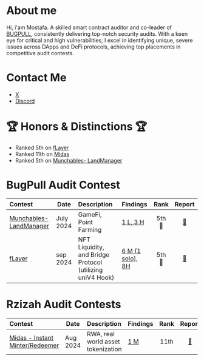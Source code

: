 # About me

Hi, i'am Mostafa.
A skilled smart contract auditor and co-leader of [BUGPULL](https://github.com/bugpull/audits), consistently delivering top-notch security audits. With a keen eye for critical and high vulnerabilities, I excel in identifying unique, severe issues across DApps and DeFi protocols, achieving top placements in competitive audit contests.

# Contact Me

- [X](https://twitter.com/rzizah_)
- [Discord](https://discordapp.com/users/685836679252148336)

# 🏆 Honors & Distinctions 🏆


- Ranked 5th on [fLayer](https://audits.sherlock.xyz/contests/468/leaderboard)
- Ranked 11th on [Midas](https://audits.sherlock.xyz/contests/495/leaderboard)
- Ranked 5th on [Munchables- LandManager](https://code4rena.com/audits/2024-07-munchables)


# BugPull Audit Contest

| Contest                                                                    | Date      | Description                                               | Findings                                                                                   |  Rank  |                         Report                         |
| :------------------------------------------------------------------------- | --------- | :-------------------------------------------------------- | :----------------------------------------------------------------------------------------- | :----: | :----------------------------------------------------: |
| [Munchables- LandManager](https://code4rena.com/audits/2024-07-munchables) | July 2024 | GameFi, Point Farming                                     | [1 L, 3 H](https://github.com/bugpull/audits/blob/main/Contests/2024-07-munchables.md)     | 5th 🏅 | [📄](https://code4rena.com/reports/2024-07-munchables) |
| [fLayer](https://audits.sherlock.xyz/contests/468?filter=results)          | sep 2024  | NFT Liquidity, and Bridge Protocol (utilizing uniV4 Hook) | [6 M (1 solo), 8H](https://github.com/bugpull/audits/blob/main/Contests/2024-08-flayer.md) | 5th 🏅 | [📄](https://audits.sherlock.xyz/contests/468/report)  |


# Rzizah Audit Contests

| Contest                                                                     | Date     | Description                        | Findings                                                                                    | Rank |                        Report                         |
| :-------------------------------------------------------------------------- | -------- | :--------------------------------- | :------------------------------------------------------------------------------------------ | :--: | :---------------------------------------------------: |
| [Midas - Instant Minter/Redeemer](https://audits.sherlock.xyz/contests/495) | Aug 2024 | RWA, real world asset tokenization | [1 M](https://github.com/rzizah/audits/blob/main/Contests/2024-08-midas-minter-redeemer.md) | 11th | [📄](https://audits.sherlock.xyz/contests/495/report) |
